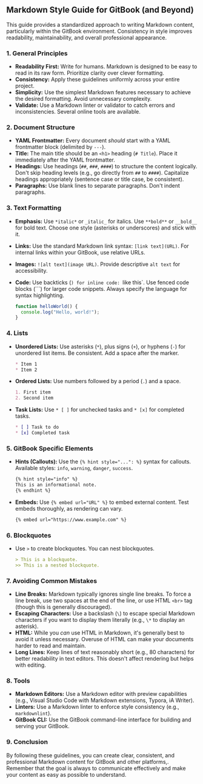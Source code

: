 ## Markdown Style Guide for GitBook (and Beyond)

This guide provides a standardized approach to writing Markdown content, particularly within the GitBook environment. Consistency in style improves readability, maintainability, and overall professional appearance.

### 1. General Principles

*   **Readability First:**  Write for humans.  Markdown is designed to be easy to read in its raw form.  Prioritize clarity over clever formatting.
*   **Consistency:** Apply these guidelines uniformly across your entire project.
*   **Simplicity:** Use the simplest Markdown features necessary to achieve the desired formatting. Avoid unnecessary complexity.
*   **Validate:**  Use a Markdown linter or validator to catch errors and inconsistencies. Several online tools are available.

### 2. Document Structure

*   **YAML Frontmatter:**  Every document *should* start with a YAML frontmatter block (delimited by `---`).
*   **Title:** The main title should be an `<h1>` heading (`# Title`).  Place it immediately after the YAML frontmatter.
*   **Headings:** Use headings (`##`, `###`, `####`) to structure the content logically.  Don't skip heading levels (e.g., go directly from `##` to `####`). Capitalize headings appropriately (sentence case or title case, be consistent).
*   **Paragraphs:** Use blank lines to separate paragraphs.  Don't indent paragraphs.

### 3. Text Formatting

*   **Emphasis:** Use `*italic*` or `_italic_` for italics. Use `**bold**` or `__bold__` for bold text. Choose one style (asterisks or underscores) and stick with it.
*   **Links:** Use the standard Markdown link syntax: `[link text](URL)`.  For internal links within your GitBook, use relative URLs.
*   **Images:** `![alt text](image URL)`. Provide descriptive `alt text` for accessibility.
*   **Code:** Use backticks (`) for inline code: `like this`. Use fenced code blocks (```) for larger code snippets.  Always specify the language for syntax highlighting.

    ```javascript
    function helloWorld() {
      console.log("Hello, world!");
    }
    ```

### 4. Lists

*   **Unordered Lists:** Use asterisks (`*`), plus signs (`+`), or hyphens (`-`) for unordered list items. Be consistent.  Add a space after the marker.

    ```markdown
    * Item 1
    * Item 2
    ```

*   **Ordered Lists:** Use numbers followed by a period (`.`) and a space.

    ```markdown
    1. First item
    2. Second item
    ```

*   **Task Lists:** Use `* [ ]` for unchecked tasks and `* [x]` for completed tasks.

    ```markdown
    * [ ] Task to do
    * [x] Completed task
    ```

### 5. GitBook Specific Elements

*   **Hints (Callouts):** Use the `{% hint style="...": %}` syntax for callouts.  Available styles: `info`, `warning`, `danger`, `success`.

    ```markdown
    {% hint style="info" %}
    This is an informational note.
    {% endhint %}
    ```

*   **Embeds:** Use `{% embed url="URL" %}` to embed external content.  Test embeds thoroughly, as rendering can vary.

    ```markdown
    {% embed url="https://www.example.com" %}
    ```

### 6. Blockquotes

*   Use `>` to create blockquotes.  You can nest blockquotes.

    ```markdown
    > This is a blockquote.
    >> This is a nested blockquote.
    ```

### 7. Avoiding Common Mistakes

*   **Line Breaks:**  Markdown typically ignores single line breaks. To force a line break, use two spaces at the end of the line, or use HTML `<br>` tag (though this is generally discouraged).
*   **Escaping Characters:** Use a backslash (`\`) to escape special Markdown characters if you want to display them literally (e.g., `\*` to display an asterisk).
*   **HTML:**  While you *can* use HTML in Markdown, it's generally best to avoid it unless necessary.  Overuse of HTML can make your documents harder to read and maintain.
*   **Long Lines:** Keep lines of text reasonably short (e.g., 80 characters) for better readability in text editors.  This doesn't affect rendering but helps with editing.

### 8. Tools

*   **Markdown Editors:**  Use a Markdown editor with preview capabilities (e.g., Visual Studio Code with Markdown extensions, Typora, iA Writer).
*   **Linters:**  Use a Markdown linter to enforce style consistency (e.g., `markdownlint`).
*   **GitBook CLI:**  Use the GitBook command-line interface for building and serving your GitBook.

### 9. Conclusion

By following these guidelines, you can create clear, consistent, and professional Markdown content for GitBook and other platforms,. Remember that the goal is always to communicate effectively and make your content as easy as possible to understand.
